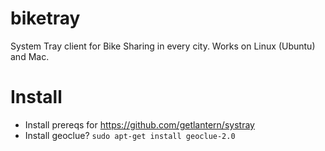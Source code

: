 # biketray
System Tray client for Bike Sharing in every city. Works on Linux (Ubuntu) and Mac.

# Install

* Install prereqs for https://github.com/getlantern/systray
* Install geoclue?  `sudo apt-get install geoclue-2.0 `